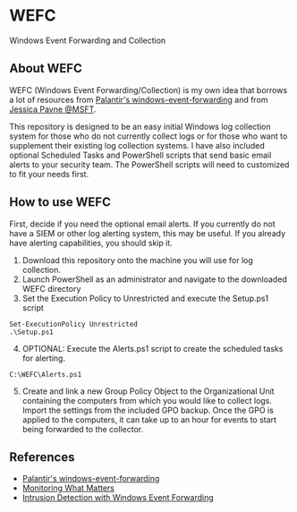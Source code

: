 # WEFC
Windows Event Forwarding and Collection

## About WEFC
WEFC (Windows Event Forwarding/Collection) is my own idea that borrows a lot of resources from [Palantir's windows-event-forwarding](https://github.com/palantir/windows-event-forwarding) and from [Jessica Payne @MSFT](https://docs.microsoft.com/en-us/archive/blogs/jepayne/monitoring-what-matters-windows-event-forwarding-for-everyone-even-if-you-already-have-a-siem). 

This repository is designed to be an easy initial Windows log collection system for those who do not currently collect logs or for those who want to supplement their existing log collection systems. I have also included optional Scheduled Tasks and PowerShell scripts that send basic email alerts to your security team. The PowerShell scripts will need to customized to fit your needs first.

## How to use WEFC
First, decide if you need the optional email alerts. If you currently do not have a SIEM or other log alerting system, this may be useful. If you already have alerting capabilities, you should skip it.

1. Download this repository onto the machine you will use for log collection.
2. Launch PowerShell as an administrator and navigate to the downloaded WEFC directory
3. Set the Execution Policy to Unrestricted and execute the Setup.ps1 script
```
Set-ExecutionPolicy Unrestricted
.\Setup.ps1
```
4. OPTIONAL: Execute the Alerts.ps1 script to create the scheduled tasks for alerting.
```
C:\WEFC\Alerts.ps1
```
5. Create and link a new Group Policy Object to the Organizational Unit containing the computers from which you would like to collect logs. Import the settings from the included GPO backup. Once the GPO is applied to the computers, it can take up to an hour for events to start being forwarded to the collector.

## References
* [Palantir's windows-event-forwarding](https://github.com/palantir/windows-event-forwarding)
* [Monitoring What Matters](https://docs.microsoft.com/en-us/archive/blogs/jepayne/monitoring-what-matters-windows-event-forwarding-for-everyone-even-if-you-already-have-a-siem)
* [Intrusion Detection with Windows Event Forwarding](https://docs.microsoft.com/en-us/windows/security/threat-protection/use-windows-event-forwarding-to-assist-in-intrusion-detection)
